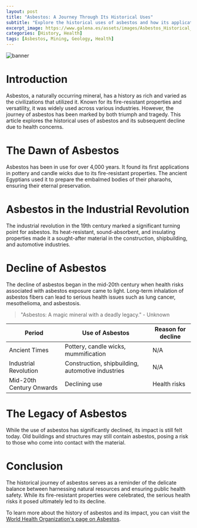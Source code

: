 ```yaml
---
layout: post
title: "Asbestos: A Journey Through Its Historical Uses"
subtitle: "Explore the historical uses of asbestos and how its application declined over time due to health concerns."
excerpt_image: https://www.galena.es/assets/images/Asbestos_Historical_Uses.png
categories: [History, Health]
tags: [Asbestos, Mining, Geology, Health]
---
```


![banner](https://www.galena.es/assets/images/Asbestos_Historical_Uses.png "An infographic illustrating the historical uses of asbestos in construction, automotive, and insulation industries, highlighting its decline due to health risks, with images of asbestos-containing products and a timeline of regulations.")

# Introduction

Asbestos, a naturally occurring mineral, has a history as rich and varied as the civilizations that utilized it. Known for its fire-resistant properties and versatility, it was widely used across various industries. However, the journey of asbestos has been marked by both triumph and tragedy. This article explores the historical uses of asbestos and its subsequent decline due to health concerns.

# The Dawn of Asbestos

Asbestos has been in use for over 4,000 years. It found its first applications in pottery and candle wicks due to its fire-resistant properties. The ancient Egyptians used it to prepare the embalmed bodies of their pharaohs, ensuring their eternal preservation.

# Asbestos in the Industrial Revolution

The industrial revolution in the 19th century marked a significant turning point for asbestos. Its heat-resistant, sound-absorbent, and insulating properties made it a sought-after material in the construction, shipbuilding, and automotive industries.

# Decline of Asbestos

The decline of asbestos began in the mid-20th century when health risks associated with asbestos exposure came to light. Long-term inhalation of asbestos fibers can lead to serious health issues such as lung cancer, mesothelioma, and asbestosis.

> "Asbestos: A magic mineral with a deadly legacy." - Unknown

| Period | Use of Asbestos | Reason for decline |
|--------|-----------------|-------------------|
| Ancient Times | Pottery, candle wicks, mummification | N/A |
| Industrial Revolution | Construction, shipbuilding, automotive industries | N/A |
| Mid-20th Century Onwards | Declining use | Health risks |

# The Legacy of Asbestos

While the use of asbestos has significantly declined, its impact is still felt today. Old buildings and structures may still contain asbestos, posing a risk to those who come into contact with the material.

# Conclusion

The historical journey of asbestos serves as a reminder of the delicate balance between harnessing natural resources and ensuring public health safety. While its fire-resistant properties were celebrated, the serious health risks it posed ultimately led to its decline.

To learn more about the history of asbestos and its impact, you can visit the [World Health Organization's page on Asbestos](https://www.who.int/news-room/fact-sheets/detail/asbestos-elimination-of-asbestos-related-diseases).